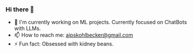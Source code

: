 ### Hi there 👋

- 🔭 I'm currently working on ML projects. Currently focused on ChatBots with LLMs.
- 📫 How to reach me: aipskohlbecker@gmail.com
- ⚡ Fun fact: Obsessed with kidney beans.
  
<!--
**AnnaKohlbecker/AnnaKohlbecker** is a ✨ _special_ ✨ repository because its `README.md` (this file) appears on your GitHub profile.

Here are some ideas to get you started:

- 🔭 I’m currently working on ...
- 🌱 I’m currently learning ...
- 👯 I’m looking to collaborate on ...
- 🤔 I’m looking for help with ...
- 💬 Ask me about ...
- 📫 How to reach me: ...
- 😄 Pronouns: ...
- ⚡ Fun fact: ...
-->
